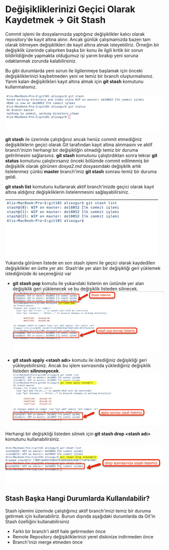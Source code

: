 # Değişikliklerinizi Geçici Olarak Kaydetmek -> Git Stash

Commit işlemi ile dosyalarınızda yaptığınız değişiklikler kalıcı olarak repository'de kayıt altına alınır. Ancak günlük çalışmamızda bazen tam olarak bitmeyen değişiklikleri de kayıt altına almak isteyebiliriz. Örneğin bir değişiklik üzerinde çalışırken başka bir konu ile ilgili kritik bir sorun bildirildiğinde yapmakta olduğumuz işi yarım bırakıp yeni soruna odaklanmak zorunda kalabilirsiniz.

Bu gibi durumlarda yeni sorun ile ilgilenmeye başlamak için önceki değişikliklerinizi kaybetmeden yeni ve temiz bir branch oluşturmalısınız. Yarım kalan değişiklikleri kayıt altına almak için **git stash** komutunu kullanmalısınız.

![git stash](07_git_stash.jpg "git stash")

**git stash** ile üzerinde çalıştığınız ancak henüz commit etmediğiniz değişikliklerin geçici olarak Git tarafından kayıt altına alınmasını ve aktif branch'inizin herhangi bir değişikliğin olmadığı temiz bir duruma getirilmesini sağlarsınız. **git stash** komutunu çalıştırdıktan sonra tekrar **git status** komutunu çalıştırırsanız önceki bölümde commit edilmemiş bir değişiklik olarak görünen *dosya2.md* dosyasındaki değişiklik artık listelenmez çünkü **master** branch’imiz **git stash** sonrası temiz bir duruma geldi.

**git stash list** komutunu kullanarak aktif branch'inizde geçici olarak kayıt altına aldığınız değişikliklerin listelenmesini sağlayabilirsiniz.


![git stash list.](08_git_stash_list.jpg "git stash list")

Yukarıda görünen listede en son stash işlemi ile geçici olarak kaydedilen değişiklikler en üstte yer alır. Stash'de yer alan bir değişikliği geri yüklemek istediğinizde iki seçeneğiniz var

* **git stash pop** komutu ile yukarıdaki listenin en üstünde yer alan değişiklik geri yüklenecek ve bu değişiklik listeden silinecek.
![git stash pop](09_git_stash_pop.jpg "git stash pop")

* **git stash apply <stash adı>** komutu ile istediğiniz değişikliği geri yükleyebilirsiniz. Ancak bu işlem sonrasında yüklediğiniz değişiklik listeden **silinmeyecek**.
![git stash apply](10_git_stash_apply.jpg "git stash apply")

Herhangi bir değişikliği listeden silmek için **git stash drop <stash adı>** komutunu kullanabilirsiniz.

![git stash drop](11_git_stash_drop.jpg "git stash drop")

## Stash Başka Hangi Durumlarda Kullanılabilir?

Stash işlemini üzerinde çalıştığımız aktif branch'imizi temiz bir duruma getirmek için kullanabiliriz. Bunun dışında aşağıdaki durumlarda da Git'in Stash özelliğini kullanabilirsiniz

* Farklı bir branch'i aktif hale getirmeden önce
* Remote Repository değişikliklerinizi yerel diskinize indirmeden önce
* Branch'inizi merge etmeden önce


